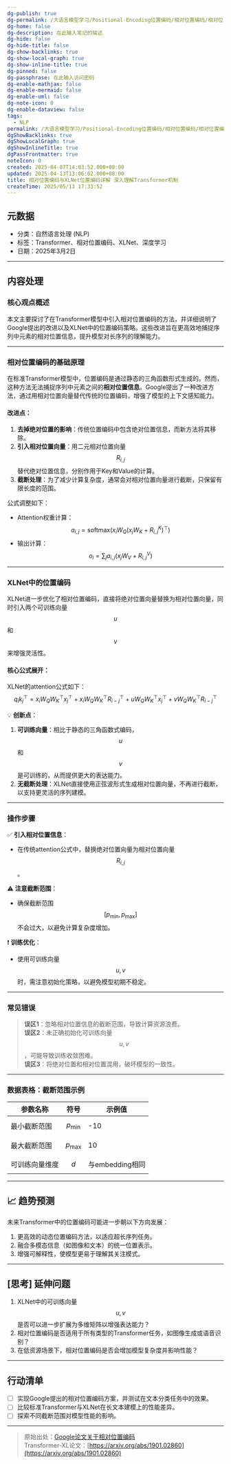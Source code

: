 ```yaml
---
dg-publish: true
dg-permalink: /大语言模型学习/Positional-Encoding位置编码/相对位置编码/相对位置编码与XLNet位置编码详解-深入理解Transformer机制
dg-home: false
dg-description: 在此输入笔记的描述
dg-hide: false
dg-hide-title: false
dg-show-backlinks: true
dg-show-local-graph: true
dg-show-inline-title: true
dg-pinned: false
dg-passphrase: 在此输入访问密码
dg-enable-mathjax: false
dg-enable-mermaid: false
dg-enable-uml: false
dg-note-icon: 0
dg-enable-dataview: false
tags:
  - NLP
permalink: /大语言模型学习/Positional-Encoding位置编码/相对位置编码/相对位置编码与XLNet位置编码详解-深入理解Transformer机制/
dgShowBacklinks: true
dgShowLocalGraph: true
dgShowInlineTitle: true
dgPassFrontmatter: true
noteIcon: 0
created: 2025-04-07T14:03:52.000+08:00
updated: 2025-04-13T13:06:02.000+08:00
title: 相对位置编码与XLNet位置编码详解 深入理解Transformer机制
createTime: 2025/05/13 17:33:52
---
```




## 元数据
- 分类：自然语言处理 (NLP)
- 标签：Transformer、相对位置编码、XLNet、深度学习
- 日期：2025年3月2日

---



## 内容处理

### 核心观点概述
本文主要探讨了在Transformer模型中引入相对位置编码的方法，并详细说明了Google提出的改进以及XLNet中的位置编码策略。这些改进旨在更高效地捕捉序列中元素的相对位置信息，提升模型对长序列的理解能力。

---


### 相对位置编码的基础原理
在标准Transformer模型中，位置编码是通过静态的三角函数形式生成的。然而，这种方法无法捕捉序列中元素之间的**相对位置信息**。Google提出了一种改进方法，通过用相对位置向量替代传统的位置编码，增强了模型的上下文感知能力。

#### 改进点：
1. **去掉绝对位置的影响**：传统位置编码中包含绝对位置信息，而新方法将其移除。
2. **引入相对位置向量**：用二元相对位置向量 $$R_{i,j}$$ 替代绝对位置信息，分别作用于Key和Value的计算。
3. **截断处理**：为了减少计算复杂度，通常会对相对位置向量进行截断，只保留有限长度的范围。

公式调整如下：
- Attention权重计算：
  $$
  a_{i,j} = \text{softmax}(x_i W_Q (x_j W_K + R_{i,j}^K)^\top)
  $$
- 输出计算：
  $$
  o_i = \sum_j a_{i,j} (x_j W_V + R_{i,j}^V)
  $$

---


### XLNet中的位置编码
XLNet进一步优化了相对位置编码，直接将绝对位置向量替换为相对位置向量，同时引入两个可训练向量 $$u$$ 和 $$v$$ 来增强灵活性。

#### 核心公式展开：
XLNet的attention公式如下：
$$
q_i k_j^\top = x_i W_Q W_K^\top x_j^\top + x_i W_Q W_K^\top R_{i-j}^\top + u W_Q W_K^\top x_j^\top + v W_Q W_K^\top R_{i-j}^\top
$$

💡 **创新点**：
1. **可训练向量**：相比于静态的三角函数式编码，$$u$$ 和 $$v$$ 是可训练的，从而提供更大的表达能力。
2. **无截断处理**：XLNet直接使用正弦波形式生成相对位置向量，不再进行截断，以支持更灵活的序列建模。

---


### 操作步骤
✅ **引入相对位置信息**：
   - 在传统attention公式中，替换绝对位置向量为相对位置向量 $$R_{i,j}$$。
   
⚠ **注意截断范围**：
   - 确保截断范围 $$[p_{\text{min}}, p_{\text{max}}]$$ 不会过大，以避免计算复杂度增加。
   
❗ **训练优化**：
   - 使用可训练向量 $$u, v$$ 时，需注意初始化策略，以避免模型初期不稳定。

---


### 常见错误
> **误区1**：忽略相对位置信息的截断范围，导致计算资源浪费。  
> **误区2**：未正确初始化可训练向量 $$u, v$$，可能导致训练收敛困难。  
> **误区3**：将绝对位置和相对位置混用，破坏模型的一致性。

---


### 数据表格：截断范围示例
| 参数名称      | 符号            | 示例值       |
|---------------|-----------------|--------------|
| 最小截断范围  | $$p_{\text{min}}$$ | -10          |
| 最大截断范围  | $$p_{\text{max}}$$ | 10           |
| 可训练向量维度| $$d$$            | 与embedding相同 |

---



## 📈 趋势预测
未来Transformer中的位置编码可能进一步朝以下方向发展：
1. 更高效的动态位置编码方法，以适应超长序列任务。
2. 融合多模态信息（如图像和文本）的统一位置表示。
3. 增强可解释性，使模型更易于理解其关注模式。

---



## [思考] 延伸问题
1. XLNet中的可训练向量 $$u, v$$ 是否可以进一步扩展为多维矩阵以增强表达能力？
2. 相对位置编码是否适用于所有类型的Transformer任务，如图像生成或语音识别？
3. 在低资源场景下，相对位置编码是否会增加模型复杂度并影响性能？

---



## 行动清单
- [ ] 实现Google提出的相对位置编码方案，并测试在文本分类任务中的效果。
- [ ] 比较标准Transformer与XLNet在长文本建模上的性能差异。
- [ ] 探索不同截断范围对模型性能的影响。

---

> 原始出处：[Google论文关于相对位置编码](https://arxiv.org/abs/1901.02860)  
> Transformer-XL论文：[https://arxiv.org/abs/1901.02860](https://arxiv.org/abs/1901.02860)
